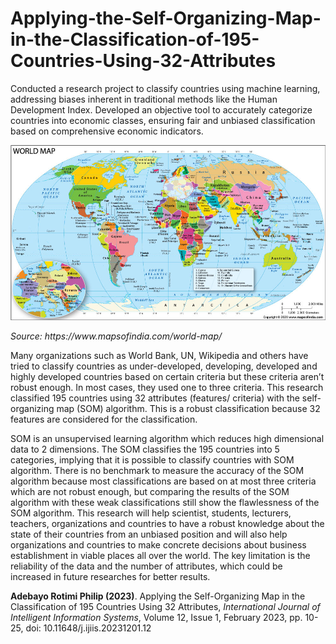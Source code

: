 # Applying-the-Self-Organizing-Map-in-the-Classification-of-195-Countries-Using-32-Attributes
<p>Conducted a research project to classify countries using machine learning, addressing biases inherent in traditional methods like the Human Development Index. Developed an objective tool to accurately categorize countries into economic classes, ensuring fair and unbiased classification based on comprehensive economic indicators.</p>
<img src="world-political-map.jpg" alt="World Map">
<p><i>Source: https://www.mapsofindia.com/world-map/</i></p>
<p>Many organizations such as World Bank, UN, Wikipedia and others have tried to classify countries as under-developed, developing, developed and highly developed countries based on certain criteria but these criteria aren’t robust enough. In most cases, they used one to three criteria. This research classified 195 countries using 32 attributes (features/ criteria) with the self-organizing map (SOM) algorithm. This is a robust classification because 32 features are considered for the classification.</p>
  
  <p>SOM is an unsupervised learning algorithm which reduces high dimensional data to 2 dimensions. The SOM classifies the 195 countries into 5 categories, implying that it is possible to classify countries with SOM algorithm. There is no benchmark to measure the accuracy of the SOM algorithm because most classifications are based on at most three criteria which are not robust enough, but comparing the results of the SOM algorithm with these weak classifications still show the flawlessness of the SOM algorithm. This research will help scientist, students, lecturers, teachers, organizations and countries to have a robust knowledge about the state of their countries from an unbiased position and will also help organizations and countries to make concrete decisions about business establishment in viable places all over the world. The key limitation is the reliability of the data and the number of attributes, which could be increased in future researches for better results.</p>

<p><b>Adebayo Rotimi Philip (2023)</b>. Applying the Self-Organizing Map in the Classification of 195 Countries Using 32 Attributes, <i>International Journal of Intelligent Information Systems</i>, Volume 12, Issue 1, February 2023, pp. 10-25, doi: 10.11648/j.ijiis.20231201.12</p>
